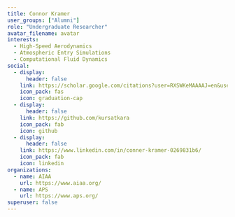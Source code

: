 ```yaml
---
title: Connor Kramer
user_groups: ["Alumni"]
role: "Undergraduate Researcher"
avatar_filename: avatar
interests:
  - High-Speed Aerodynamics
  - Atmospheric Entry Simulations
  - Computational Fluid Dynamics
social:
  - display:
      header: false
    link: https://scholar.google.com/citations?user=RXSWKeMAAAAJ=en&user=RXSWKeMAAAAJ
    icon_pack: fas
    icon: graduation-cap
  - display:
      header: false
    link: https://github.com/kursatkara
    icon_pack: fab
    icon: github
  - display:
      header: false
    link: https://www.linkedin.com/in/conner-kramer-0269831b6/
    icon_pack: fab
    icon: linkedin
organizations:
  - name: AIAA
    url: https://www.aiaa.org/
  - name: APS
    url: https://www.aps.org/
superuser: false
---
```

